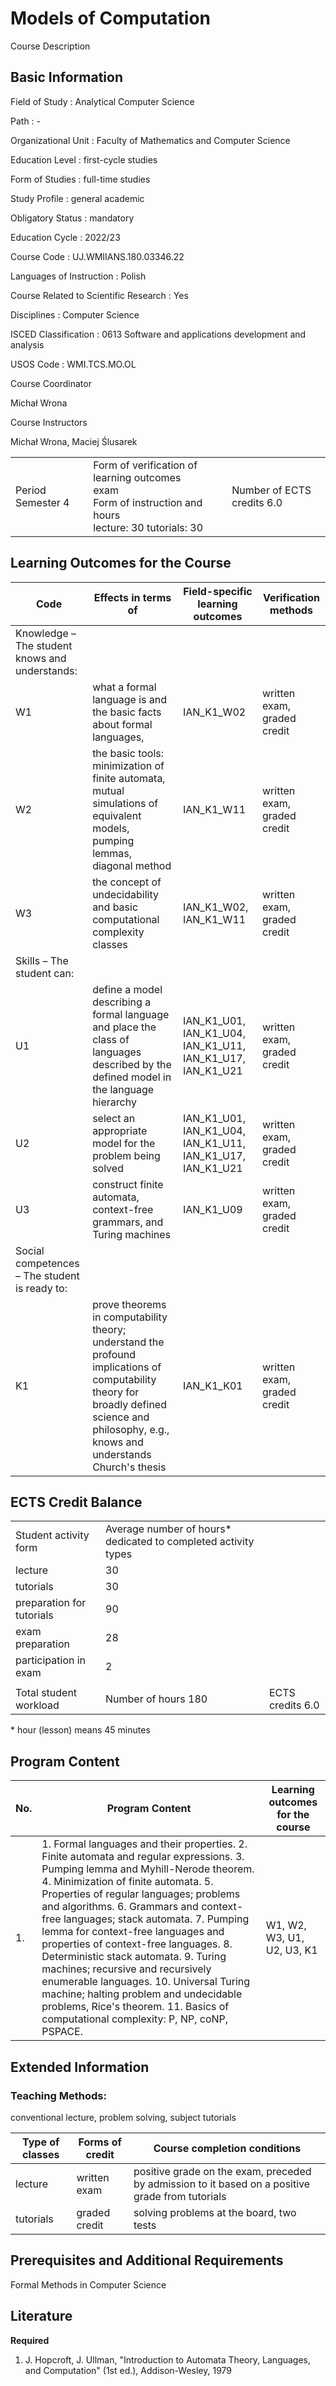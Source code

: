 # Models of Computation

Course Description

## Basic Information

Field of Study
:   Analytical Computer Science

Path
:   -

Organizational Unit
:   Faculty of Mathematics and Computer Science

Education Level
:   first-cycle studies

Form of Studies
:   full-time studies

Study Profile
:   general academic

Obligatory Status
:   mandatory

Education Cycle
:   2022/23

Course Code
:   UJ.WMIIANS.180.03346.22

Languages of Instruction
:   Polish

Course Related to Scientific Research
:   Yes

Disciplines
:   Computer Science

ISCED Classification
:   0613 Software and applications development and analysis

USOS Code
:   WMI.TCS.MO.OL

Course Coordinator

Michał Wrona

Course Instructors

Michał Wrona, Maciej Ślusarek

|  |  |  |
| --- | --- | --- |
| Period  Semester 4 | Form of verification of learning outcomes <br/> exam <br/>Form of instruction and hours  <br/> lecture: 30   tutorials: 30 | Number of ECTS credits  6.0 |

## Learning Outcomes for the Course

| Code | Effects in terms of | Field-specific learning outcomes | Verification methods |
| --- | --- | --- | --- |
| Knowledge – The student knows and understands: | | | |
| W1 | what a formal language is and the basic facts about formal languages, | IAN\_K1\_W02 | written exam, graded credit |
| W2 | the basic tools: minimization of finite automata, mutual simulations of equivalent models, pumping lemmas, diagonal method | IAN\_K1\_W11 | written exam, graded credit |
| W3 | the concept of undecidability and basic computational complexity classes | IAN\_K1\_W02,   IAN\_K1\_W11 | written exam, graded credit |
| Skills – The student can: | | | |
| U1 | define a model describing a formal language and place the class of languages described by the defined model in the language hierarchy | IAN\_K1\_U01,   IAN\_K1\_U04,   IAN\_K1\_U11,   IAN\_K1\_U17,   IAN\_K1\_U21 | written exam, graded credit |
| U2 | select an appropriate model for the problem being solved | IAN\_K1\_U01,   IAN\_K1\_U04,   IAN\_K1\_U11,   IAN\_K1\_U17,   IAN\_K1\_U21 | written exam, graded credit |
| U3 | construct finite automata, context-free grammars, and Turing machines | IAN\_K1\_U09 | written exam, graded credit |
| Social competences – The student is ready to: | | | |
| K1 | prove theorems in computability theory; understand the profound implications of computability theory for broadly defined science and philosophy, e.g., knows and understands Church's thesis | IAN\_K1\_K01 | written exam, graded credit |

## ECTS Credit Balance

|  |  |  |
| --- | --- | --- |
| Student activity form | Average number of hours* dedicated to completed activity types | |
| lecture | 30 | |
| tutorials | 30 | |
| preparation for tutorials | 90 | |
| exam preparation | 28 | |
| participation in exam | 2 | |
|  | | |
| Total student workload | Number of hours  180 | ECTS credits  6.0 |

\* hour (lesson) means 45 minutes

## Program Content

| No. | Program Content | Learning outcomes for the course |
| --- | --- | --- |
| 1. | 1. Formal languages and their properties. 2. Finite automata and regular expressions. 3. Pumping lemma and Myhill-Nerode theorem. 4. Minimization of finite automata. 5. Properties of regular languages; problems and algorithms. 6. Grammars and context-free languages; stack automata. 7. Pumping lemma for context-free languages and properties of context-free languages. 8. Deterministic stack automata. 9. Turing machines; recursive and recursively enumerable languages. 10. Universal Turing machine; halting problem and undecidable problems, Rice's theorem. 11. Basics of computational complexity: P, NP, coNP, PSPACE. | W1,   W2,   W3,   U1,   U2,   U3,   K1 |

## Extended Information

### Teaching Methods:

conventional lecture, problem solving, subject tutorials

| Type of classes | Forms of credit | Course completion conditions |
| --- | --- | --- |
| lecture | written exam | positive grade on the exam, preceded by admission to it based on a positive grade from tutorials |
| tutorials | graded credit | solving problems at the board, two tests |

## Prerequisites and Additional Requirements

Formal Methods in Computer Science

## Literature

**Required** 

1. J. Hopcroft, J. Ullman, "Introduction to Automata Theory, Languages, and Computation" (1st ed.), Addison-Wesley, 1979